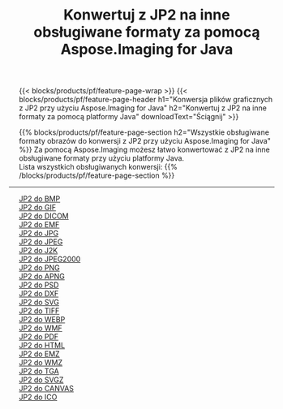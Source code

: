﻿---
title: Konwertuj z JP2 na inne obsługiwane formaty za pomocą Aspose.Imaging for Java 
weight: 3920
url: /pl/java/conversion/from/jp2 
lang: pl
langdirlevel: 2
locales: zh-hans,ja,it,ru,de,es,fr,nl,id,lt,pl,pt,vi,tr,ko,zh-hant,ar,hi,th,sv,cs,uk,he
description: Za pomocą Aspose.Imaging możesz łatwo konwertować z formatu JP2 na inne formaty przy użyciu platformy Java
---

{{< blocks/products/pf/feature-page-wrap >}}
{{< blocks/products/pf/feature-page-header h1="Konwersja plików graficznych z JP2 przy użyciu Aspose.Imaging for Java" h2="Konwertuj z JP2 na inne formaty za pomocą platformy Java" downloadText="Ściągnij" >}}


{{% blocks/products/pf/feature-page-section  h2="Wszystkie obsługiwane formaty obrazów do konwersji z JP2 przy użyciu Aspose.Imaging for Java" %}}
Za pomocą Aspose.Imaging możesz łatwo konwertować z JP2 na inne obsługiwane formaty przy użyciu platformy Java.
<br/>
Lista wszystkich obsługiwanych konwersji:
{{% /blocks/products/pf/feature-page-section %}}
<div class="container-fluid productfamilypage bg-gray">
    <div class="convertypes bg-gray agp-content section">
        <div class="container">
		<hr style="margin-left:-20px;"/>
		<div class="row other-converters">
		    <div class='col-md-2 other-converter remove-lp remove-rp'><a href="/imaging/pl/java/conversion/jp2-to-bmp" >JP2 do BMP</a></div><div class='col-md-2 other-converter remove-lp remove-rp'><a href="/imaging/pl/java/conversion/jp2-to-gif" >JP2 do GIF</a></div><div class='col-md-2 other-converter remove-lp remove-rp'><a href="/imaging/pl/java/conversion/jp2-to-dicom" >JP2 do DICOM</a></div><div class='col-md-2 other-converter remove-lp remove-rp'><a href="/imaging/pl/java/conversion/jp2-to-emf" >JP2 do EMF</a></div><div class='col-md-2 other-converter remove-lp remove-rp'><a href="/imaging/pl/java/conversion/jp2-to-jpg" >JP2 do JPG</a></div><div class='col-md-2 other-converter remove-lp remove-rp'><a href="/imaging/pl/java/conversion/jp2-to-jpeg" >JP2 do JPEG</a></div><div class='col-md-2 other-converter remove-lp remove-rp'><a href="/imaging/pl/java/conversion/jp2-to-j2k" >JP2 do J2K</a></div><div class='col-md-2 other-converter remove-lp remove-rp'><a href="/imaging/pl/java/conversion/jp2-to-jpeg2000" >JP2 do JPEG2000</a></div><div class='col-md-2 other-converter remove-lp remove-rp'><a href="/imaging/pl/java/conversion/jp2-to-png" >JP2 do PNG</a></div><div class='col-md-2 other-converter remove-lp remove-rp'><a href="/imaging/pl/java/conversion/jp2-to-apng" >JP2 do APNG</a></div><div class='col-md-2 other-converter remove-lp remove-rp'><a href="/imaging/pl/java/conversion/jp2-to-psd" >JP2 do PSD</a></div><div class='col-md-2 other-converter remove-lp remove-rp'><a href="/imaging/pl/java/conversion/jp2-to-dxf" >JP2 do DXF</a></div><div class='col-md-2 other-converter remove-lp remove-rp'><a href="/imaging/pl/java/conversion/jp2-to-svg" >JP2 do SVG</a></div><div class='col-md-2 other-converter remove-lp remove-rp'><a href="/imaging/pl/java/conversion/jp2-to-tiff" >JP2 do TIFF</a></div><div class='col-md-2 other-converter remove-lp remove-rp'><a href="/imaging/pl/java/conversion/jp2-to-webp" >JP2 do WEBP</a></div><div class='col-md-2 other-converter remove-lp remove-rp'><a href="/imaging/pl/java/conversion/jp2-to-wmf" >JP2 do WMF</a></div><div class='col-md-2 other-converter remove-lp remove-rp'><a href="/imaging/pl/java/conversion/jp2-to-pdf" >JP2 do PDF</a></div><div class='col-md-2 other-converter remove-lp remove-rp'><a href="/imaging/pl/java/conversion/jp2-to-html" >JP2 do HTML</a></div><div class='col-md-2 other-converter remove-lp remove-rp'><a href="/imaging/pl/java/conversion/jp2-to-emz" >JP2 do EMZ</a></div><div class='col-md-2 other-converter remove-lp remove-rp'><a href="/imaging/pl/java/conversion/jp2-to-wmz" >JP2 do WMZ</a></div><div class='col-md-2 other-converter remove-lp remove-rp'><a href="/imaging/pl/java/conversion/jp2-to-tga" >JP2 do TGA</a></div><div class='col-md-2 other-converter remove-lp remove-rp'><a href="/imaging/pl/java/conversion/jp2-to-svgz" >JP2 do SVGZ</a></div><div class='col-md-2 other-converter remove-lp remove-rp'><a href="/imaging/pl/java/conversion/jp2-to-canvas" >JP2 do CANVAS</a></div><div class='col-md-2 other-converter remove-lp remove-rp'><a href="/imaging/pl/java/conversion/jp2-to-ico" >JP2 do ICO</a></div>
                </div>
        </div>
    </div>
</div>
<br/>


